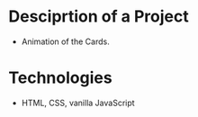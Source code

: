 # Desciprtion of a Project

- Animation of the Cards.

# Technologies

- HTML, CSS, vanilla JavaScript
